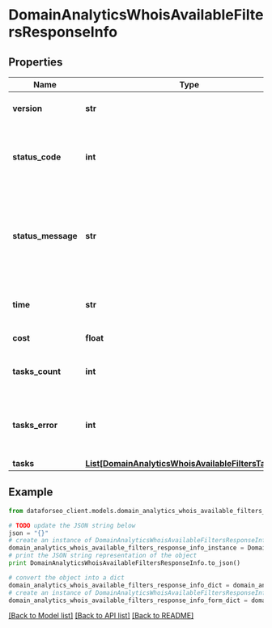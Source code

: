 # DomainAnalyticsWhoisAvailableFiltersResponseInfo


## Properties

Name | Type | Description | Notes
------------ | ------------- | ------------- | -------------
**version** | **str** | the current version of the API | [optional] 
**status_code** | **int** | general status code you can find the full list of the response codes here | [optional] 
**status_message** | **str** | general informational message you can find the full list of general informational messages here | [optional] 
**time** | **str** | total execution time, seconds | [optional] 
**cost** | **float** | total tasks cost, USD | [optional] 
**tasks_count** | **int** | the number of tasks in the tasks array | [optional] 
**tasks_error** | **int** | the number of tasks in the tasks array returned with an error | [optional] 
**tasks** | [**List[DomainAnalyticsWhoisAvailableFiltersTaskInfo]**](DomainAnalyticsWhoisAvailableFiltersTaskInfo.md) |  | [optional] 

## Example

```python
from dataforseo_client.models.domain_analytics_whois_available_filters_response_info import DomainAnalyticsWhoisAvailableFiltersResponseInfo

# TODO update the JSON string below
json = "{}"
# create an instance of DomainAnalyticsWhoisAvailableFiltersResponseInfo from a JSON string
domain_analytics_whois_available_filters_response_info_instance = DomainAnalyticsWhoisAvailableFiltersResponseInfo.from_json(json)
# print the JSON string representation of the object
print DomainAnalyticsWhoisAvailableFiltersResponseInfo.to_json()

# convert the object into a dict
domain_analytics_whois_available_filters_response_info_dict = domain_analytics_whois_available_filters_response_info_instance.to_dict()
# create an instance of DomainAnalyticsWhoisAvailableFiltersResponseInfo from a dict
domain_analytics_whois_available_filters_response_info_form_dict = domain_analytics_whois_available_filters_response_info.from_dict(domain_analytics_whois_available_filters_response_info_dict)
```
[[Back to Model list]](../README.md#documentation-for-models) [[Back to API list]](../README.md#documentation-for-api-endpoints) [[Back to README]](../README.md)


